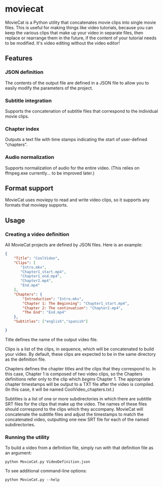 # moviecat
MovieCat is a Python utility that concatenates movie clips into single movie files.
This is useful for making things like video tutorials, because you can keep the various
clips that make up your video in separate files, then replace or rearrange them in the 
future, if the content of your tutorial needs to be modified. It's video editing
without the video editor!

## Features

### JSON definition
The contents of the output file are defined in a JSON file to allow you to easily
modify the parameters of the project.

### Subtitle integration
Supports the concatenation of subtitle files that correspond to the individual movie clips.

### Chapter index
Outputs a text file with time stamps indicating the start of user-defined "chapters".

### Audio normalization
Supports normalization of audio for the entire video. (This relies on ffmpeg.exe currently... to be improved later.)

## Format support
MovieCat uses moviepy to read and write video clips, so it supports any formats that moviepy
supports.

## Usage

### Creating a video definition
All MovieCat projects are defined by JSON files. Here is an
example:
```json
{
    "Title": "CoolVideo",
    "Clips": [
       "Intro.mkv",
       "Chapter1_start.mp4",
       "Chapter1_end.mp4",
       "Chapter2.mp4",
       "End.mp4"
    ],
    "Chapters": {
        "Introduction": "Intro.mkv",
        "Chapter 1: The Beginning": "Chapter1_start.mp4",
        "Chapter 2: The continuation": "Chapter2.mp4",
        "The End": "End.mp4"
    },
    "Subtitles": ["english","spanish"]

}
```

Title
    defines the name of the output video file.

Clips
    is a list of the clips, in sequence, which will be 
    concatenated to build your video. By default, these
    clips are expected to be in the same directory as the 
    definition file.

Chapters
    defines the chapter titles and the clips that they
    correspond to. In this case, Chapter 1 is composed
    of two video clips, so the Chapters definitions refer
    only to the clip which _begins_ Chapter 1. The 
    appropriate chapter timestamps will be output to a 
    TXT file after the video is compiled. (In this case,
    it will be named CoolVideo_chapters.txt.)

Subtitles
    is a list of one or more subdirectories in which there are 
    subtitle SRT files for the clips that make up the video. 
    The names of these files should correspond to the clips 
    which they accompany. MovieCat will concatenate the subtitle
    files and adjust the timestamps to match the concatenated video,
    outputting one new SRT file for each of the named subdirectories.

### Running the utility
To build a video from a definition file, simply run with that
definition file as an argument:
```
python MovieCat.py VideoDefinition.json
```
To see additional command-line options:
```
python MovieCat.py --help
```

